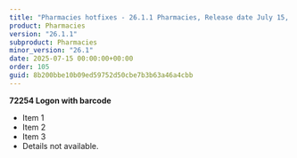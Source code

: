 ```yaml
---
title: "Pharmacies hotfixes - 26.1.1 Pharmacies, Release date July 15, 2025 - Hotfixes"
product: Pharmacies
version: "26.1.1"
subproduct: Pharmacies
minor_version: "26.1"
date: 2025-07-15 00:00:00+00:00
order: 105
guid: 8b200bbe10b09ed59752d50cbe7b3b63a46a4cbb
---
```


**72254 Logon with barcode**- Item 1- Item 2- Item 3- Details not available.
